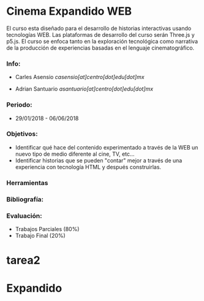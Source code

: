# Cinema Expandido WEB


El curso esta diseñado para el desarrollo de historias interactivas usando tecnologías WEB. Las plataformas de desarrollo del curso serán Three.js y p5.js. El curso se enfoca tanto en la exploración tecnológica como narrativa de la producción de experiencias basadas en el lenguaje cinematográfico.

### Info:

  - Carles Asensio 
    *casensio[at]centro[dot]edu[dot]mx*

  - Adrian Santuario 
    *asantuario[at]centro[dot]edu[dot]mx*

### Periodo:

  - 29/01/2018 - 06/06/2018
  
### Objetivos:
  - Identificar qué hace del contenido experimentado a través de la WEB un nuevo tipo de medio diferente al cine, TV, etc...
  - Identificar historias que se pueden "contar" mejor a través de una experiencia con tecnología HTML y después construirlas.
  
  
### Herramientas


### Bibliografía:



### Evaluación:
  - Trabajos Parciales (80%)
  - Trabajo Final (20%)

# tarea2
# Expandido
